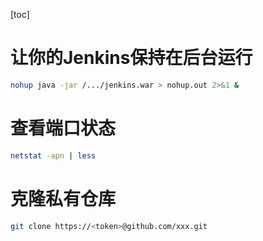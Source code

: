 [toc]

# 让你的Jenkins保持在后台运行

```bash
nohup java -jar /.../jenkins.war > nohup.out 2>&1 &
```

# 查看端口状态

```bash
netstat -apn | less
```

# 克隆私有仓库

```bash
git clone https://<token>@github.com/xxx.git
```

